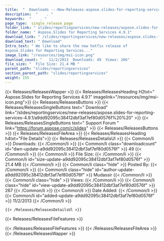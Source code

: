 ```yaml
---
title:  "  Downloads ---New-Releases-aspose.slides-for-reporting-services-4.9.1 . " 
description:  "    . " 
keywords:  "    . " 
page_type:  single_release_page
folder_link: " slides/reportingservices/new-releases/aspose.slides-for-reporting-services-4.9.1/"
folder_name: " Aspose.Slides for Reporting Services 4.9.1"
download_link: " /slides/reportingservices/new-releases/aspose.slides-for-reporting-services-4.9.1/a9dd92095c38412dbf3af7ef80d0576f"
download_text: " Download"
Intro_text: " We like to share the new hotfix release of
Aspose.Slides for Reporting Services..."
image_link: "/resources/img/msi-icon.png"
download_count: "   11/2/2013  Downloads: 49  Views: 266"
file_size: "  File Size: 21.4 MB "
parent_path: "slides/reportingservices"
section_parent_path: "slides/reportingservices"
weight: 155 
---
```


{{< Releases/ReleasesWapper >}}
  {{< Releases/ReleasesHeading H2txt=" Aspose.Slides for Reporting Services 4.9.1" imagelink="/resources/img/msi-icon.png">}}
  {{< Releases/ReleasesButtons >}}
    {{< Releases/ReleasesSingleButtons text=" Download" link="/slides/reportingservices/new-releases/aspose.slides-for-reporting-services-4.9.1/a9dd92095c38412dbf3af7ef80d0576f%20%20" >}}
    {{< Releases/ReleasesSingleButtons text=" Support Forum " link="https://forum.aspose.com/c/slides" >}}
  {{< Releases/ReleasesButtons >}}
  {{< Releases/ReleasesFileArea >}}
    {{< Releases/ReleasesHeading h4txt="File Details">}}
    {{< Releases/ReleasesDetailsUl >}}
            {{< Common/li  >}} Downloads: {{< /Common/li >}} 
      {{< Common/li class="downloadcount" id="dwn-update-a9dd92095c38412dbf3af7ef80d0576f" >}} 49 {{< /Common/li >}} 
      {{< Common/li  >}} File Size: {{< /Common/li >}} 
      {{< Common/li id="size-update-a9dd92095c38412dbf3af7ef80d0576f" >}} 21.4 MB {{< /Common/li >}} 
      {{< Common/li  class="hide" >}} Posted By: {{< /Common/li >}} 
      {{< Common/li class="hide" id="author-update-a9dd92095c38412dbf3af7ef80d0576f" >}} Mudassir {{< /Common/li >}} 
      {{< Common/li class="hide"  >}} Views: {{< /Common/li >}} 
      {{< Common/li class="hide" id="view-update-a9dd92095c38412dbf3af7ef80d0576f" >}} 267 {{< /Common/li >}} 
      {{< Common/li  >}} Date Added: {{< /Common/li >}} 
      {{< Common/li id="added-update-a9dd92095c38412dbf3af7ef80d0576f" >}} 11/2/2013 {{< /Common/li >}} 

    {{< /Releases/ReleasesDetailsUl >}}

  {{< Releases/ReleasesFileFeatures >}}
      
  {{< /Releases/ReleasesFileFeatures >}}
 {{< /Releases/ReleasesFileArea >}}
{{< /Releases/ReleasesWapper >}}


